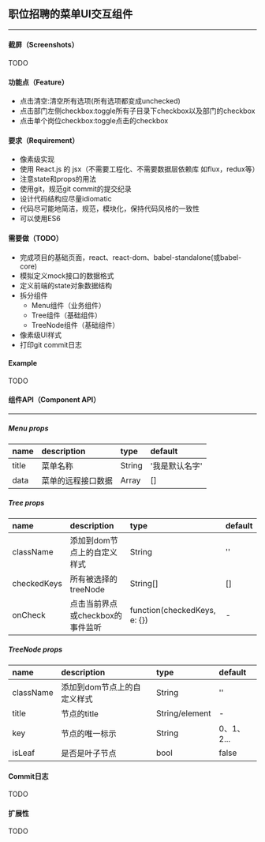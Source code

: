 ## 职位招聘的菜单UI交互组件
-----

#### 截屏（Screenshots）
TODO

#### 功能点（Feature）
* 点击清空:清空所有选项(所有选项都变成unchecked)
* 点击部门左侧checkbox:toggle所有子目录下checkbox以及部门的checkbox
* 点击单个岗位checkbox:toggle点击的checkbox

#### 要求（Requirement）
* 像素级实现
* 使用 React.js 的 jsx（不需要工程化、不需要数据层依赖库 如flux，redux等）
* 注意state和props的用法
* 使用git，规范git commit的提交纪录
* 设计代码结构应尽量idiomatic
* 代码尽可能地简洁，规范，模块化，保持代码风格的一致性
* 可以使用ES6

#### 需要做（TODO）
* 完成项目的基础页面，react、react-dom、babel-standalone(或babel-core)
* 模拟定义mock接口的数据格式
* 定义前端的state对象数据结构
* 拆分组件
  * Menu组件（业务组件）
  * Tree组件（基础组件）
  * TreeNode组件（基础组件）
* 像素级UI样式
* 打印git commit日志

#### Example
TODO

#### 组件API（Component API）
-----
##### Menu props

name | description | type | default |
:-------|:------|:-----|:------|
title | 菜单名称 | String | '我是默认名字' |
data | 菜单的远程接口数据 | Array | [] |

##### Tree props
name | description | type | default |
:-------|:------|:-----|:------|
className | 添加到dom节点上的自定义样式 | String | '' |
checkedKeys | 所有被选择的treeNode | String[] | [] |
onCheck | 点击当前界点或checkbox的事件监听 | function(checkedKeys, e: {}) | - |

##### TreeNode props
name | description | type | default |
:-------|:------|:-----|:------|
className | 添加到dom节点上的自定义样式 | String | '' |
title | 节点的title | String/element | - |
key | 节点的唯一标示 | String | 0、1、2... |
isLeaf | 是否是叶子节点 | bool |  false |

#### Commit日志
TODO

#### 扩展性
TODO

